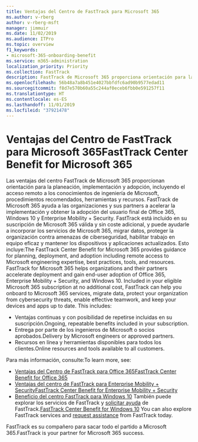 ```yaml
---
title: Ventajas del Centro de FastTrack para Microsoft 365
ms.author: v-rberg
author: v-rberg-msft
manager: jimmuir
ms.date: 11/02/2019
ms.audience: ITPro
ms.topic: overview
f1_keywords:
- microsoft-365-onboarding-benefit
ms.service: m365-administration
localization_priority: Priority
ms.collection: FastTrack
description: FastTrack de Microsoft 365 proporciona orientación para la planeación, implementación y adopción, incluyendo el acceso remoto a los conocimientos de ingeniería de Microsoft, procedimientos recomendados, herramientas y recursos. FastTrack de Microsoft 365 ayuda a las organizaciones y sus partners a acelerar la implementación y obtener la adopción del usuario final de Office 365, Windows 10 y Enterprise Mobility + Security.
ms.openlocfilehash: 56b48a7a8b451e4027bbfdfc6ad90b9577edad11
ms.sourcegitcommit: f8d7e570b60a55c244af0eceb6fbb0e591257f11
ms.translationtype: HT
ms.contentlocale: es-ES
ms.lasthandoff: 11/01/2019
ms.locfileid: "37921478"
---
```

# <a name="fasttrack-center-benefit-for-microsoft-365"></a><span data-ttu-id="3610c-104">Ventajas del Centro de FastTrack para Microsoft 365</span><span class="sxs-lookup"><span data-stu-id="3610c-104">FastTrack Center Benefit for Microsoft 365</span></span>

<span data-ttu-id="3610c-p102">Las ventajas del centro FastTrack de Microsoft 365 proporcionan orientación para la planeación, implementación y adopción, incluyendo el acceso remoto a los conocimientos de ingeniería de Microsoft, procedimientos recomendados, herramientas y recursos. FastTrack de Microsoft 365 ayuda a las organizaciones y sus partners a acelerar la implementación y obtener la adopción del usuario final de Office 365, Windows 10 y Enterprise Mobility + Security. FastTrack está incluido en su suscripción de Microsoft 365 válida y sin coste adicional, y puede ayudarle a incorporar los servicios de Microsoft 365, migrar datos, proteger la organización contra amenazas de ciberseguridad, habilitar trabajo en equipo eficaz y mantener los dispositivos y aplicaciones actualizados. Esto incluye:</span><span class="sxs-lookup"><span data-stu-id="3610c-p102">The FastTrack Center Benefit for Microsoft 365 provides guidance for planning, deployment, and adoption including remote access to Microsoft engineering expertise, best practices, tools, and resources. FastTrack for Microsoft 365 helps organizations and their partners accelerate deployment and gain end-user adoption of Office 365, Enterprise Mobility + Security, and Windows 10. Included in your eligible Microsoft 365 subscription at no additional cost, FastTrack can help you onboard to Microsoft 365 services, migrate data, protect your organization from cybersecurity threats, enable effective teamwork, and keep your devices and apps up to date. This includes:</span></span>

- <span data-ttu-id="3610c-109">Ventajas continuas y con posibilidad de repetirse incluidas en su suscripción.</span><span class="sxs-lookup"><span data-stu-id="3610c-109">Ongoing, repeatable benefits included in your subscription.</span></span>
- <span data-ttu-id="3610c-110">Entrega por parte de los ingenieros de Microsoft o socios aprobados.</span><span class="sxs-lookup"><span data-stu-id="3610c-110">Delivery by Microsoft engineers or approved partners.</span></span>
- <span data-ttu-id="3610c-111">Recursos en línea y herramientas disponibles para todos los clientes.</span><span class="sxs-lookup"><span data-stu-id="3610c-111">Online resources and tools available to all customers.</span></span>
  
<span data-ttu-id="3610c-112">Para más información, consulte:</span><span class="sxs-lookup"><span data-stu-id="3610c-112">To learn more, see:</span></span>

- [<span data-ttu-id="3610c-113">Ventajas del Centro de FastTrack para Office 365</span><span class="sxs-lookup"><span data-stu-id="3610c-113">FastTrack Center Benefit for Office 365</span></span>](O365-fasttrack-benefit-for-office-365.md) 
- [<span data-ttu-id="3610c-114">Ventajas del centro de FastTrack para Enterprise Mobility + Security</span><span class="sxs-lookup"><span data-stu-id="3610c-114">FastTrack Center Benefit for Enterprise Mobility + Security</span></span>](EMS-fasttrack-benefit-for-EMS.md)
- <span data-ttu-id="3610c-115">[Beneficio del centro FastTrack para Windows 10](Win-10-fasttrack-benefit-for-Windows-10.md) También puede explorar los servicios de FastTrack y [solicitar ayuda](https://go.microsoft.com/fwlink/p/?LinkId=2003903) de FastTrack.</span><span class="sxs-lookup"><span data-stu-id="3610c-115">[FastTrack Center Benefit for Windows 10](Win-10-fasttrack-benefit-for-Windows-10.md) You can also explore FastTrack services and [request assistance](https://go.microsoft.com/fwlink/p/?LinkId=2003903) from FastTrack today.</span></span>

<span data-ttu-id="3610c-116">FastTrack es su compañero para sacar todo el partido a Microsoft 365.</span><span class="sxs-lookup"><span data-stu-id="3610c-116">FastTrack is your partner for Microsoft 365 success.</span></span>
  
  

 